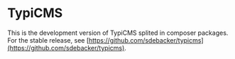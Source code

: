 # TypiCMS
This is the development version of TypiCMS splited in composer packages.
For the stable release, see [https://github.com/sdebacker/typicms](https://github.com/sdebacker/typicms).
